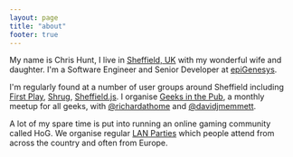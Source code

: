 ```yaml
---
layout: page
title: "about"
footer: true
---
```

My name is Chris Hunt, I live in [Sheffield, UK](https://www.google.com/maps/place/Sheffield,+South+Yorkshire/@53.3957165,-1.4994561,12z/data=!3m1!4b1!4m2!3m1!1s0x48790aa9fae8be15:0x3e2827f5af06b078) with my wonderful wife and daughter. I'm a Software Engineer and Senior Developer at [epiGenesys](http://www.epigenesys.org.uk/).

I'm regularly found at a number of user groups around Sheffield including [First Play](http://www.eventbrite.co.uk/o/first-play-sheffield-1888152189), [Shrug](http://shrug.org/), [Sheffield.js](http://www.meetup.com/Sheffield-js/). I organise [Geeks in the Pub](http://www.gitpub.org.uk), a monthly meetup for all geeks, with [@richardathome](https://twitter.com/richardathome) and [@davidjmemmett](https://twitter.com/davidjmemmett).

A lot of my spare time is put into running an online gaming community called HoG. We organise regular [LAN Parties](http://hoglan.eu) which people attend from across the country and often from Europe.
